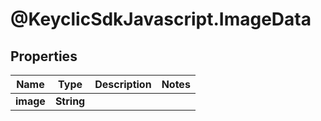 # @KeyclicSdkJavascript.ImageData

## Properties
Name | Type | Description | Notes
------------ | ------------- | ------------- | -------------
**image** | **String** |  | 


